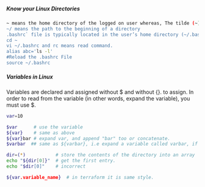 ##### Know your Linux Directories

``````sh
~ means the home directory of the logged on user whereas, The tilde (~) is a Linux "shortcut" to denote a user's home directory.
~/ means the path to the beginning of a directory
.bashrc` file is typically located in the user’s home directory (~/.bashrc)
cd ~
vi ~/.bashrc and rc means read command.
alias abc='ls -l'
#Reload the .bashrc File
source ~/.bashrc

``````

##### Variables in Linux
Variables are declared and assigned without $ and without {}. to assign. In order to read from the variable
(in other words, expand the variable), you must use $.

``````sh
var=10

$var      # use the variable
${var}    # same as above
${var}bar # expand var, and append "bar" too or concatenate.
$varbar  ## same as ${varbar}, i.e expand a variable called varbar, if it exists.

dir=(*)           # store the contents of the directory into an array
echo "${dir[0]}"  # get the first entry.
echo "$dir[0]"    # incorrect

${var.variable_name}  # in terraform it is same style.

``````

